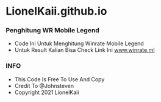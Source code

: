 # LionelKaii.github.io
### Penghitung WR Mobile Legend
- Code Ini Untuk Menghitung Winrate Mobile Legend
- Untuk Result Kalian Bisa Check Link Ini www.winrate.ml

### INFO
- This Code Is Free To Use And Copy
- Credit To @Johnsteven
- Copyright 2021 LionelKaii


